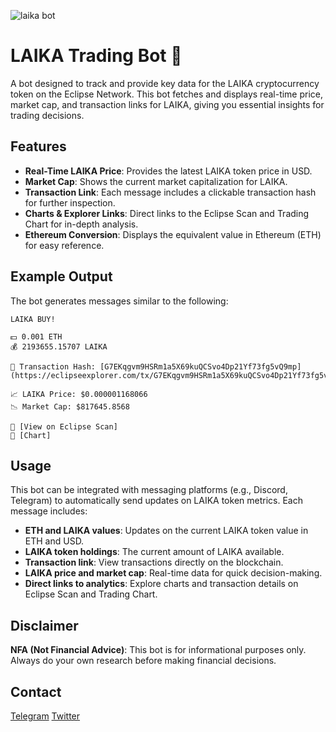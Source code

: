 ![laika bot](https://github.com/user-attachments/assets/08d46c92-a3f4-4605-94f1-665d04ec9ec1)
# LAIKA Trading Bot 🚀
A bot designed to track and provide key data for the LAIKA cryptocurrency token on the Eclipse Network. This bot fetches and displays real-time price, market cap, and transaction links for LAIKA, giving you essential insights for trading decisions.

## Features

- **Real-Time LAIKA Price**: Provides the latest LAIKA token price in USD.
- **Market Cap**: Shows the current market capitalization for LAIKA.
- **Transaction Link**: Each message includes a clickable transaction hash for further inspection.
- **Charts & Explorer Links**: Direct links to the Eclipse Scan and Trading Chart for in-depth analysis.
- **Ethereum Conversion**: Displays the equivalent value in Ethereum (ETH) for easy reference.

## Example Output
The bot generates messages similar to the following:

```
LAIKA BUY!

💵 0.001 ETH
💰 2193655.15707 LAIKA

🔹 Transaction Hash: [G7EKqgvm9HSRm1a5X69kuQCSvo4Dp21Yf73fg5vQ9mp](https://eclipseexplorer.com/tx/G7EKqgvm9HSRm1a5X69kuQCSvo4Dp21Yf73fg5vQ9mp)

📈 LAIKA Price: $0.000001168066
📉 Market Cap: $817645.8568

🔗 [View on Eclipse Scan]
🔗 [Chart]
```

## Usage

This bot can be integrated with messaging platforms (e.g., Discord, Telegram) to automatically send updates on LAIKA token metrics. Each message includes:

- **ETH and LAIKA values**: Updates on the current LAIKA token value in ETH and USD.
- **LAIKA token holdings**: The current amount of LAIKA available.
- **Transaction link**: View transactions directly on the blockchain.
- **LAIKA price and market cap**: Real-time data for quick decision-making.
- **Direct links to analytics**: Explore charts and transaction details on Eclipse Scan and Trading Chart.

## Disclaimer
**NFA (Not Financial Advice)**: This bot is for informational purposes only. Always do your own research before making financial decisions.

## Contact
[Telegram](https://t.me/idioRusty)
[Twitter](https://x.com/x__rusty)

